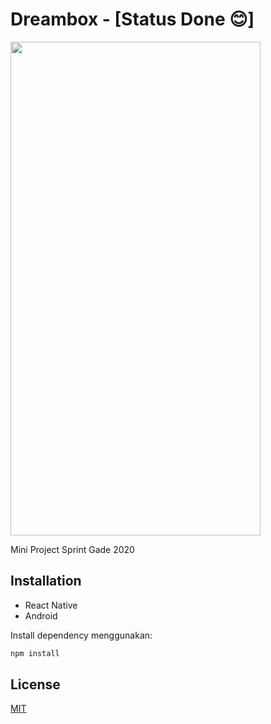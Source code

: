 # Dreambox - [Status Done :blush:]

<img src="https://user-images.githubusercontent.com/8059548/77724531-c9cd5780-7025-11ea-8874-d62bb854b659.gif" width="400" height="790">

Mini Project Sprint Gade 2020

## Installation

- React Native 
- Android

Install dependency menggunakan: 
```javascript
npm install 
```

## License
[MIT](https://choosealicense.com/licenses/mit/)
